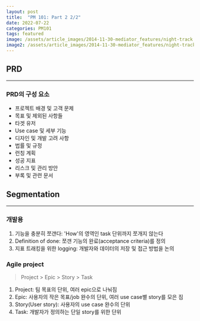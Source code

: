 ```yaml
---
layout: post
title:  "PM 101: Part 2 2/2"
date: 2022-07-22
categories: PM101
tags: featured
image: /assets/article_images/2014-11-30-mediator_features/night-track.JPG
image2: /assets/article_images/2014-11-30-mediator_features/night-track-mobile.JPG
---
```


## PRD
---
### PRD의 구성 요소
* 프로젝트 배경 및 고객 문제
* 목표 및 제외된 사항들
* 타겟 유저
* Use case 및 세부 기능
* 디자인 및 개발 고려 사항
* 법률 및 규정
* 런칭 계획
* 성공 지표
* 리스크 및 관리 방안
* 부록 및 관련 문서

## Segmentation
---
### 개발용
1. 기능을 충분히 쪼갠다: 'How'의 영역인 task 단위까지 쪼개지 않는다
1. Definition of done: 쪼갠 기능의 완료(acceptance criteria)를 정의
1. 지표 트래킹을 위한 logging: 개발자와 데이터의 저장 및 접근 방법을 논의

### Agile project
>Project > Epic > Story > Task

1. Project: 팀 목표의 단위, 여러 epic으로 나눠짐
1. Epic: 사용자의 작은 목표/job 완수의 단위, 여러 use case별 story를 모은 짐
1. Story(User story): 사용자의 use case 완수의 단위
1. Task: 개발자가 정의하는 단일 story를 위한 단위